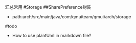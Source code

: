 汇总常用
#Storage
##SharePreference封装

* path:arch/src/main/java/com/qmuiteam/qmui/arch/storage

#todo

* How to use plantUml in markdown file?
